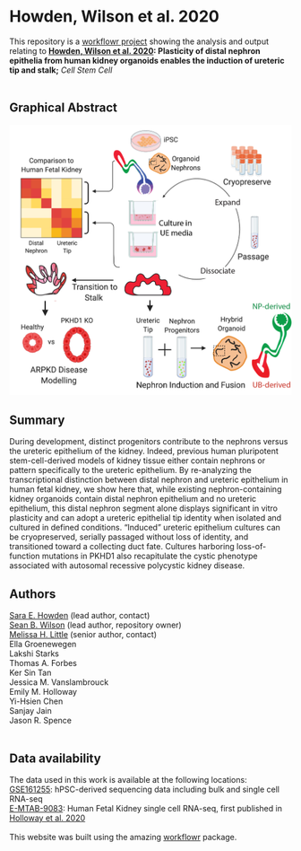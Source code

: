 # Howden, Wilson et al. 2020

This repository is a [workflowr project][] showing the analysis and output relating to **[Howden, Wilson et al. 2020][]: Plasticity of distal nephron epithelia from human kidney
organoids enables the induction of ureteric tip and stalk;** *Cell Stem Cell*  
<br>

## Graphical Abstract

![](docs/assets/HowdenWilson_GraphicalAbstract.jpg)

## Summary
During development, distinct progenitors contribute to the nephrons versus the ureteric epithelium of the
kidney. Indeed, previous human pluripotent stem-cell-derived models of kidney tissue either contain
nephrons or pattern specifically to the ureteric epithelium. By re-analyzing the transcriptional distinction
between distal nephron and ureteric epithelium in human fetal kidney, we show here that, while existing
nephron-containing kidney organoids contain distal nephron epithelium and no ureteric epithelium, this
distal nephron segment alone displays significant in vitro plasticity and can adopt a ureteric epithelial tip
identity when isolated and cultured in defined conditions. “Induced”
ureteric epithelium cultures can be
cryopreserved, serially passaged without loss of identity, and transitioned toward a collecting duct fate.
Cultures harboring loss-of-function mutations in PKHD1 also recapitulate the cystic phenotype associated
with autosomal recessive polycystic kidney disease.

## Authors
[Sara E. Howden][] (lead author, contact)<br>
[Sean B. Wilson][] (lead author, repository owner)<br>
[Melissa H. Little][] (senior author, contact) <br> 
Ella Groenewegen<br>
Lakshi Starks<br>
Thomas A. Forbes<br>
Ker Sin Tan<br>
Jessica M. Vanslambrouck<br>
Emily M. Holloway<br>
Yi-Hsien Chen<br>
Sanjay Jain<br>
Jason R. Spence<br>
<br>


## Data availability
The data used in this work is available at the following locations:<br>
[GSE161255][]: hPSC-derived sequencing data including bulk and single cell RNA-seq<br>
[E-MTAB-9083][]: Human Fetal Kidney single cell RNA-seq, first published in [Holloway et al. 2020][]<br>
<br>
This website was built using the amazing [workflowr][] package.
<br>

[workflowr project]: https://kidneyregeneration.github.io/HowdenWilson2020/
[workflowr]: https://github.com/jdblischak/workflowr
[Howden, Wilson et al. 2020]: https://doi.org/10.1016/j.stem.2020.12.001
[Sara E. Howden]: https://www.mcri.edu.au/users/sara-howden
[Sean B. Wilson]: https://github.com/sbwilson91
[Melissa H. Little]: https://www.mcri.edu.au/users/melissa-little
[GSE161255]: https://www.ncbi.nlm.nih.gov/geo/query/acc.cgi?acc=GSE161255
[E-MTAB-9083]: https://www.ebi.ac.uk/arrayexpress/experiments/E-MTAB-9083/
[Holloway et al. 2020]: https://pubmed.ncbi.nlm.nih.gov/32841595/
